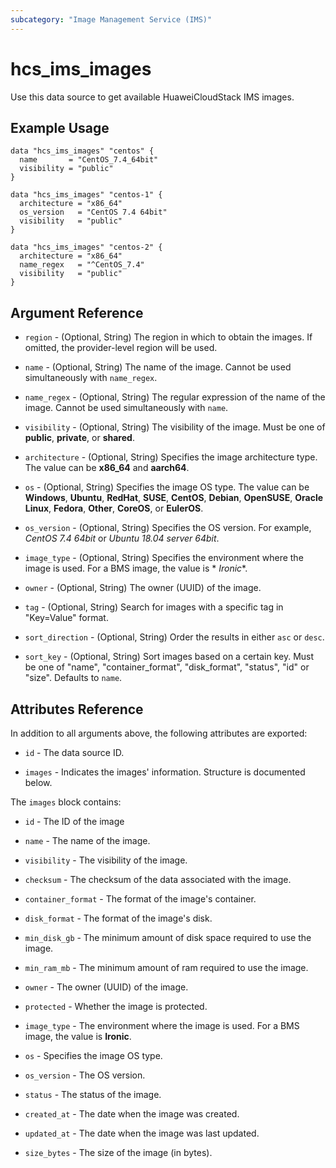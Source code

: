 ```yaml
---
subcategory: "Image Management Service (IMS)"
---
```


# hcs_ims_images

Use this data source to get available HuaweiCloudStack IMS images.

## Example Usage

```hcl
data "hcs_ims_images" "centos" {
  name       = "CentOS_7.4_64bit"
  visibility = "public"
}

data "hcs_ims_images" "centos-1" {
  architecture = "x86_64"
  os_version   = "CentOS 7.4 64bit"
  visibility   = "public"
}

data "hcs_ims_images" "centos-2" {
  architecture = "x86_64"
  name_regex   = "^CentOS_7.4"
  visibility   = "public"
}
```

## Argument Reference

* `region` - (Optional, String) The region in which to obtain the images. If omitted, the provider-level region will be
  used.

* `name` - (Optional, String) The name of the image. Cannot be used simultaneously with `name_regex`.

* `name_regex` - (Optional, String) The regular expression of the name of the image.
  Cannot be used simultaneously with `name`.

* `visibility` - (Optional, String) The visibility of the image. Must be one of
  **public**, **private**, or **shared**.

* `architecture` - (Optional, String) Specifies the image architecture type. The value can be **x86_64** and **aarch64**.

* `os` - (Optional, String) Specifies the image OS type. The value can be **Windows**, **Ubuntu**,
  **RedHat**, **SUSE**, **CentOS**, **Debian**, **OpenSUSE**, **Oracle Linux**, **Fedora**, **Other**,
  **CoreOS**, or **EulerOS**.

* `os_version` - (Optional, String) Specifies the OS version. For example, *CentOS 7.4 64bit* or *Ubuntu 18.04 server
  64bit*.

* `image_type` - (Optional, String) Specifies the environment where the image is used. For a BMS image, the value is *
  *Ironic**.

* `owner` - (Optional, String) The owner (UUID) of the image.

* `tag` - (Optional, String) Search for images with a specific tag in "Key=Value" format.

* `sort_direction` - (Optional, String) Order the results in either `asc` or `desc`.

* `sort_key` - (Optional, String) Sort images based on a certain key. Must be one of
  "name", "container_format", "disk_format", "status", "id" or "size". Defaults to `name`.

## Attributes Reference

In addition to all arguments above, the following attributes are exported:

* `id` - The data source ID.

* `images` - Indicates the images' information. Structure is documented below.

The `images` block contains:

* `id` - The ID of the image

* `name` - The name of the image.

* `visibility` - The visibility of the image.

* `checksum` - The checksum of the data associated with the image.

* `container_format` - The format of the image's container.

* `disk_format` - The format of the image's disk.

* `min_disk_gb` - The minimum amount of disk space required to use the image.

* `min_ram_mb` - The minimum amount of ram required to use the image.

* `owner` - The owner (UUID) of the image.

* `protected` - Whether the image is protected.

* `image_type` - The environment where the image is used. For a BMS image, the value is **Ironic**.

* `os` - Specifies the image OS type.

* `os_version` - The OS version.

* `status` - The status of the image.

* `created_at` - The date when the image was created.

* `updated_at` - The date when the image was last updated.

* `size_bytes` - The size of the image (in bytes).
